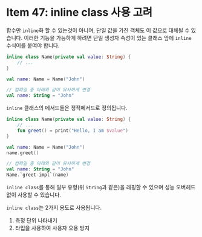 # Item 47: inline class 사용 고려 

함수만 `inline`화 할 수 있는것이 아니며, 단일 값을 가진 객체도 이 값으로 대체될 수 있습니다.
이러한 기능을 가능하게 하려면 단일 생성자 속성이 있는 클래스 앞에 `inline` 수식어를 붙여야 합니다.

```kotlin
inline class Name(private val value: String) {
    // ...
}

val name: Name = Name("John")

// 컴파일 중 아래와 같이 유사하게 변경
val name: String = "John"
```

`inline` 클래스의 메서드들은 정적메서드로 정의됩니다.

```kotlin
inline class Name(private val value: String) {
    // ...
    fun greet() = print("Hello, I am $value")
}

val name: Name = Name("John")
name.greet()

// 컴파일 중 아래와 같이 유사하게 변경
val name: String = "John"
Name.`greet-impl`(name)
```

`inline class`를 통해 일부 유형(위 `String`과 같은)을 래핑할 수 있으며 성능 오버헤드 없이 사용할 수 있습니다.

`inline class`는 2가지 용도로 사용됩니다.
1. 측정 단위 나타내기 
2. 타입을 사용하여 사용자 오용 방지